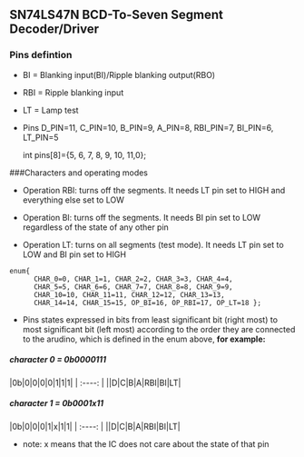 ## SN74LS47N BCD-To-Seven Segment Decoder/Driver
### Pins defintion
  - BI = Blanking input(BI)/Ripple blanking output(RBO)
  - RBI = Ripple blanking input
  - LT = Lamp test
  - Pins D_PIN=11, C_PIN=10, B_PIN=9, A_PIN=8, RBI_PIN=7, BI_PIN=6, LT_PIN=5


    int pins[8]={5, 6, 7, 8, 9, 10, 11,0};


  ###Characters and operating modes
   - Operation RBI: turns off the segments. It needs 
     LT pin set to HIGH and everything else set to LOW
   
   - Operation BI: turns off the segments. It needs 
     BI pin set to LOW regardless of the state of any other pin
     
   - Operation LT: turns on all segments (test mode). It needs
     LT pin set to LOW and BI pin set to HIGH



    enum{
          CHAR_0=0, CHAR_1=1, CHAR_2=2, CHAR_3=3, CHAR_4=4, 
          CHAR_5=5, CHAR_6=6, CHAR_7=7, CHAR_8=8, CHAR_9=9, 
          CHAR_10=10, CHAR_11=11, CHAR_12=12, CHAR_13=13, 
          CHAR_14=14, CHAR_15=15, OP_BI=16, OP_RBI=17, OP_LT=18 };
        
- Pins states expressed in bits from least significant bit (right most)
  to most significant bit (left most) according to the order they are 
  connected to the arudino, which is defined in the enum above, **for example:**


##### character 0 = 0b0000111

|0b|0|0|0|0|1|1|1|
| :----: |
||D|C|B|A|RBI|BI|LT|


 ##### character 1 = 0b0001x11
|0b|0|0|0|1|x|1|1|
| :----: |
||D|C|B|A|RBI|BI|LT|

* note: x means that the IC does not care about the state of that pin
